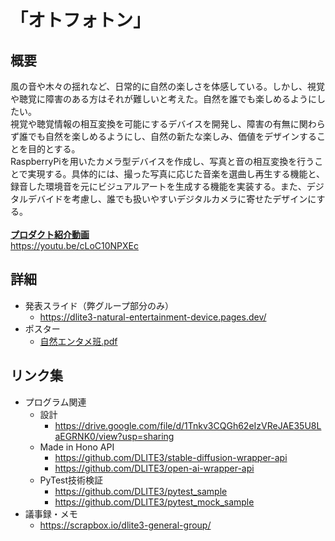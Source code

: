 # 「オトフォトン」

## 概要
風の音や木々の揺れなど、日常的に自然の楽しさを体感している。しかし、視覚や聴覚に障害のある方はそれが難しいと考えた。自然を誰でも楽しめるようにしたい。 <br />
視覚や聴覚情報の相互変換を可能にするデバイスを開発し、障害の有無に関わらず誰でも自然を楽しめるようにし、自然の新たな楽しみ、価値をデザインすることを目的とする。<br />
RaspberryPiを用いたカメラ型デバイスを作成し、写真と音の相互変換を行うことで実現する。具体的には、撮った写真に応じた音楽を選曲し再生する機能と、録音した環境音を元にビジュアルアートを生成する機能を実装する。また、デジタルデバイドを考慮し、誰でも扱いやすいデジタルカメラに寄せたデザインにする。<br />
<br />
<ins>**プロダクト紹介動画**</ins><br />
https://youtu.be/cLoC10NPXEc

## 詳細
- 発表スライド（弊グループ部分のみ）
  - https://dlite3-natural-entertainment-device.pages.dev/
- ポスター
  - [自然エンタメ班.pdf](https://github.com/user-attachments/files/19204717/default.pdf)

## リンク集
- プログラム関連
  - 設計
    - https://drive.google.com/file/d/1Tnkv3CQGh62eIzVReJAE35U8LaEGRNK0/view?usp=sharing
  - Made in Hono API
    - https://github.com/DLITE3/stable-diffusion-wrapper-api
    - https://github.com/DLITE3/open-ai-wrapper-api
  - PyTest技術検証
    - https://github.com/DLITE3/pytest_sample
    - https://github.com/DLITE3/pytest_mock_sample
- 議事録・メモ
  - https://scrapbox.io/dlite3-general-group/
